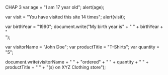 CHAP 3
var age = "I am 17 year old";
alert(age);

var visit = "You have visited this site 14 times";
alert(visit);

var birthYear = "1990";
document.write("My birth year is" + " " + birthYear + "<br>");


var visitorName = "John Doe";
var productTitle = "T-Shirts";
var quantity = "5";

document.write(visitorName + " " + "ordered" + " " + quantity + " " + productTitle + " " + "(s) on XYZ Clothing store");
 
